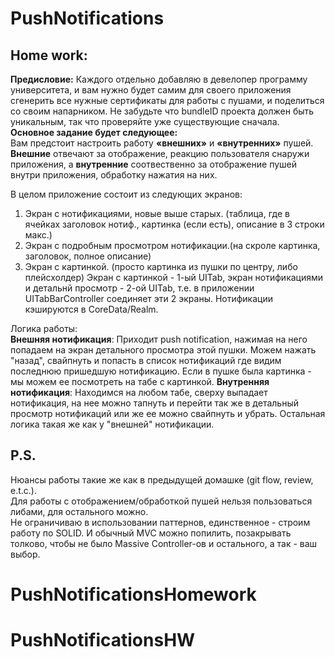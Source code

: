 # PushNotifications

## Home work: 
**Предисловие:** 
Каждого отдельно добавляю в девелопер программу университета, и вам нужно будет самим для своего приложения сгенерить все нужные сертификаты для работы с пушами, и поделиться со своим напарником. Не забудьте что bundleID проекта должен быть уникальным, так что проверяйте уже существующие сначала.  
**Основное задание будет следующее:**  
Вам предстоит настроить работу **«внешних»** и **«внутренних»** пушей.     
**Внешние** отвечают за отображение, реакцию пользователя снаружи приложения, а **внутренние** соотвественно за отображение пушей внутри приложения, обработку нажатия на них.     

В целом приложение состоит из следующих экранов:  
1. Экран с нотификациями, новые выше старых. (таблица, где в ячейках заголовок нотиф., картинка (если есть), описание в 3 строки макс.)  
2. Экран с подробным просмотром нотификации.(на скроле картинка, заголовок, полное описание)
3. Экран с картинкой. (просто картинка из пушки по центру, либо плейсхолдер) 
Экран с картинкой - 1-ый UITab, экран нотификациями и детальнй просмотр - 2-ой UITab, т.е. в приложении UITabBarController соединяет эти 2 экраны.
Нотификации кэшируются в CoreData/Realm.  

Логика работы:  
**Внешняя нотификация**: Приходит push notification, нажимая на него попадаем на экран детального просмотра этой пушки. Можем нажать "назад", свайпнуть и попасть в список нотификаций где видим последнюю пришедшую нотификацию. Если в пушке была картинка - мы можем ее посмотреть на табе с картинкой. 
**Внутренняя нотификация**: Находимся на любом табе, сверху выпадает нотификация, на нее можно тапнуть и перейти так же в детальный просмотр нотификаций или же ее можно свайпнуть и убрать. Остальная логика такая же как у "внешней" нотификации.  
## P.S. 
Нюансы работы такие же как в предыдущей домашке (git flow, review, e.t.c.).   
Для работы с отображением/обработкой пушей нельзя пользоваться либами, для остального можно.   
Не ограничиваю в использовании паттернов, единственное - строим работу по SOLID. И обычный MVC можно попилить, позакрывать толково, чтобы не было Massive Controller-ов и остального, а так - ваш выбор. 
# PushNotificationsHomework
# PushNotificationsHW
